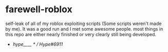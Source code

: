 # farewell-roblox
self-leak of all of my roblox exploiting scripts (Some scripts weren't made by me). It was a good run and I met some awesome people.
most things in this repo are either nearly finished or very clearly still being developed.
- *hype____* _* / *Hype#6911*_
